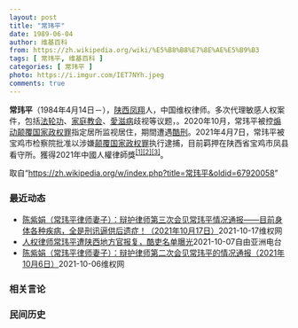 ```yaml
---
layout: post
title: "常玮平"
date: 1989-06-04
author: 维基百科
from: https://zh.wikipedia.org/wiki/%E5%B8%B8%E7%8E%AE%E5%B9%B3
tags: [ 常玮平, 维基百科 ]
categories: [ 常玮平 ]
photo: https://i.imgur.com/IET7NYh.jpeg
comments: true
---
```

<div class="mw-parser-output">
<p><b>常玮平</b>（1984年4月14日<span class="useeditintro" title="Template:BLP editintro">－</span>），<a href="/wiki/%E9%99%95%E8%A5%BF" class="mw-redirect" title="陕西">陕西</a><a href="/wiki/%E5%87%A4%E7%BF%94" class="mw-redirect" title="凤翔">凤翔</a>人，中国维权律师。多次代理敏感人权案件，包括<a href="/wiki/%E6%B3%95%E8%BD%AE%E5%8A%9F" title="法轮功">法轮功</a>、<a href="/wiki/%E5%AE%B6%E5%BA%AD%E6%95%99%E4%BC%9A" class="mw-redirect" title="家庭教会">家庭教会</a>、<a href="/wiki/%E6%84%9B%E6%BB%8B%E7%97%85" class="mw-redirect" title="愛滋病">愛滋病</a>歧视等议题，。2020年10月，常玮平被控<a href="/wiki/%E7%85%BD%E5%8A%A8%E9%A2%A0%E8%A6%86%E5%9B%BD%E5%AE%B6%E6%94%BF%E6%9D%83%E7%BD%AA" title="煽动颠覆国家政权罪">煽动颠覆国家政权罪</a>指定居所监视居住，期間遭遇<a href="/wiki/%E9%85%B7%E5%88%91" title="酷刑">酷刑</a>。2021年4月7日，常玮平被宝鸡市检察院批准以涉嫌<a href="/wiki/%E9%A2%A0%E8%A6%86%E5%9B%BD%E5%AE%B6%E6%94%BF%E6%9D%83%E7%BD%AA" title="颠覆国家政权罪">颠覆国家政权罪</a>执行逮捕，目前羁押在陕西省宝鸡市凤县看守所。獲得2021年中國人權律師獎<sup id="cite_ref-1" class="reference"><a href="#cite_note-1">[1]</a></sup><sup id="cite_ref-2" class="reference"><a href="#cite_note-2">[2]</a></sup><sup id="cite_ref-3" class="reference"><a href="#cite_note-3">[3]</a></sup>。
</p>
</div><noscript><img src="//zh.wikipedia.org/wiki/Special:CentralAutoLogin/start?type=1x1" alt="" title="" width="1" height="1" style="border: none; position: absolute;"></noscript>
<div class="printfooter">取自“<a dir="ltr" href="https://zh.wikipedia.org/w/index.php?title=常玮平&amp;oldid=67920058">https://zh.wikipedia.org/w/index.php?title=常玮平&amp;oldid=67920058</a>”</div><div id="recent-news"><h3>最近动态</h3><ul><li><a href="https://nodebe4.github.io/waimei/2021-10-17/%E9%99%88%E7%B4%AB%E5%A8%9F-%E5%B8%B8%E7%8E%AE%E5%B9%B3%E5%BE%8B%E5%B8%88%E5%A6%BB%E5%AD%90-%E8%BE%A9%E6%8A%A4%E5%BE%8B%E5%B8%88%E7%AC%AC%E4%B8%89%E6%AC%A1%E4%BC%9A%E8%A7%81%E5%B8%B8%E7%8E%AE%E5%B9%B3%E6%83%85%E5%86%B5%E9%80%9A%E6%8A%A5-%E7%9B%AE%E5%89%8D%E8%BA%AB%E4%BD%93%E5%90%84%E7%A7%8D%E7%96%BE%E7%97%85-%E5%85%A8%E6%98%AF%E5%88%91%E8%AE%AF%E9%80%BC%E4%BE%9B%E5%90%8E%E9%81%97%E7%97%87" title="陈紫娟（常玮平律师妻子）：辩护律师第三次会见常玮平情况通报——目前身体各种疾病，全是刑讯逼供后遗症！（2021年10月17日）—— 常玮平正值壮年，被抓时才36岁，可是经过宝鸡市公安局常玮平专案...">陈紫娟（常玮平律师妻子）：辩护律师第三次会见常玮平情况通报——目前身体各种疾病，全是刑讯逼供后遗症！（2021年10月17日）</a><time>2021-10-17</time><a class="tag">维权网</a></li>
<li><a href="https://nodebe4.github.io/waimei/2021-10-07/%E4%BA%BA%E6%9D%83%E5%BE%8B%E5%B8%88%E5%B8%B8%E7%8E%AE%E5%B9%B3%E9%81%AD%E9%99%95%E8%A5%BF%E5%9C%B0%E6%96%B9%E5%AE%98%E6%8A%A5%E5%A4%8D-%E9%85%B7%E5%90%8F%E5%90%8D%E5%8D%95%E6%9B%9D%E5%85%89" title="人权律师常玮平遭陕西地方官报复，酷吏名单曝光—— 卷入“厦门聚会案”的陕西维权律师常玮平目前仍然在看守所受尽折磨，近日第二次律师会见后披露了更多酷刑细节和酷吏名单。常玮平的亲友呼吁陕西当局尽快让...">人权律师常玮平遭陕西地方官报复，酷吏名单曝光</a><time>2021-10-07</time><a class="tag">自由亚洲电台</a></li>
<li><a href="https://nodebe4.github.io/waimei/2021-10-06/%E9%99%88%E7%B4%AB%E5%A8%9F-%E5%B8%B8%E7%8E%AE%E5%B9%B3%E5%BE%8B%E5%B8%88%E5%A6%BB%E5%AD%90-%E8%BE%A9%E6%8A%A4%E5%BE%8B%E5%B8%88%E7%AC%AC%E4%BA%8C%E6%AC%A1%E4%BC%9A%E8%A7%81%E5%B8%B8%E7%8E%AE%E5%B9%B3%E7%9A%84%E6%83%85%E5%86%B5%E9%80%9A%E6%8A%A5-2021%E5%B9%B410%E6%9C%886%E6%97%A5" title="陈紫娟（常玮平律师妻子）：辩护律师第二次会见常玮平的情况通报（2021年10月6日）—— 2021年9月30日上午，辩护律师第二次在凤县看守所会见到了常玮平，此次会见披露了更多指定居所监视居住期...">陈紫娟（常玮平律师妻子）：辩护律师第二次会见常玮平的情况通报（2021年10月6日）</a><time>2021-10-06</time><a class="tag">维权网</a></li>
</ul></div><div id="open-opinion"><h3>相关言论</h3><ul></ul></div><div id="mjls-record"><h3>民间历史</h3><ul></ul></div>